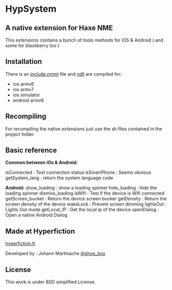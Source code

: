 HypSystem
=============================
A native extension for Haxe NME
-----------------------------

This extensions contains a bunch of tools methods for iOS & Android ( and some for blackberry too )

Installation
------------
There is an [include.nmml]() file and [ndll]() are compiled for:
* ios armv6
* ios armv7
* ios simulator
* android armv6

Recompiling
-----------
For recompiling the native extensions just use the sh files contained in the project folder.

Basic reference
---------------

<b>Common between iOs & Android:</b>

isConnected	: Test connection status
isSmartPhone	: Seems obvious
getSystem_lang	: return the system language code

<b>Android:</b>
show_loading		: show a loading spinner
hide_loading		: hide the loading spinner
dismiss_loading
isWifi			: Test if the device is Wifi connected
getScreen_bucket	: Return the device screen bucker
getDensity		: Return the screen density of the device
wakeLock			: Prevent screen dimming
lightsOut			: Lights Out mode
getLocal_IP		: Get the local ip of the device
openDialog		: Open a native Android Dialog

Made at Hyperfiction
--------------------
[hyperfiction.fr](http://hyperfiction.fr)

Developed by :
Johann Martinache
[@shoe_box](https://twitter.com/shoe_box)

License
-------
This work is under BSD simplified License.
